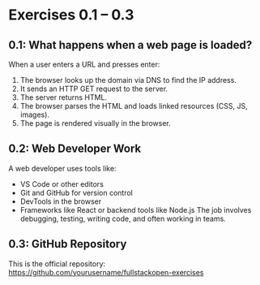 # Exercises 0.1 – 0.3

## 0.1: What happens when a web page is loaded?

When a user enters a URL and presses enter:
1. The browser looks up the domain via DNS to find the IP address.
2. It sends an HTTP GET request to the server.
3. The server returns HTML.
4. The browser parses the HTML and loads linked resources (CSS, JS, images).
5. The page is rendered visually in the browser.

## 0.2: Web Developer Work

A web developer uses tools like:
- VS Code or other editors
- Git and GitHub for version control
- DevTools in the browser
- Frameworks like React or backend tools like Node.js
The job involves debugging, testing, writing code, and often working in teams.

## 0.3: GitHub Repository

This is the official repository:
https://github.com/yourusername/fullstackopen-exercises
